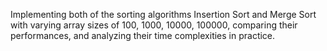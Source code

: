 Implementing both of the sorting algorithms Insertion Sort and Merge Sort with varying array sizes of 100, 1000, 10000, 100000, comparing their performances, and analyzing their time complexities in practice.

